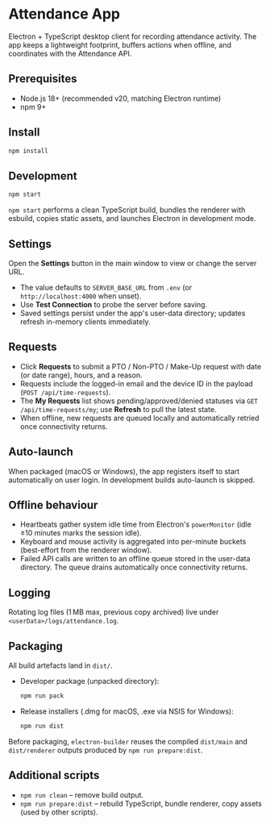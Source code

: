 # Attendance App

Electron + TypeScript desktop client for recording attendance activity. The app keeps a lightweight footprint, buffers actions when offline, and coordinates with the Attendance API.

## Prerequisites

- Node.js 18+ (recommended v20, matching Electron runtime)
- npm 9+

## Install

```bash
npm install
```

## Development

```bash
npm start
```

`npm start` performs a clean TypeScript build, bundles the renderer with esbuild, copies static assets, and launches Electron in development mode.

## Settings

Open the **Settings** button in the main window to view or change the server URL.

- The value defaults to `SERVER_BASE_URL` from `.env` (or `http://localhost:4000` when unset).
- Use **Test Connection** to probe the server before saving.
- Saved settings persist under the app's user-data directory; updates refresh in-memory clients immediately.

## Requests

- Click **Requests** to submit a PTO / Non-PTO / Make-Up request with date (or date range), hours, and a reason.
- Requests include the logged-in email and the device ID in the payload (`POST /api/time-requests`).
- The **My Requests** list shows pending/approved/denied statuses via `GET /api/time-requests/my`; use **Refresh** to pull the latest state.
- When offline, new requests are queued locally and automatically retried once connectivity returns.

## Auto-launch

When packaged (macOS or Windows), the app registers itself to start automatically on user login. In development builds auto-launch is skipped.

## Offline behaviour

- Heartbeats gather system idle time from Electron's `powerMonitor` (idle ≥10 minutes marks the session idle).
- Keyboard and mouse activity is aggregated into per-minute buckets (best-effort from the renderer window).
- Failed API calls are written to an offline queue stored in the user-data directory. The queue drains automatically once connectivity returns.

## Logging

Rotating log files (1 MB max, previous copy archived) live under `<userData>/logs/attendance.log`.

## Packaging

All build artefacts land in `dist/`.

- Developer package (unpacked directory):
  ```bash
  npm run pack
  ```
- Release installers (.dmg for macOS, .exe via NSIS for Windows):
  ```bash
  npm run dist
  ```

Before packaging, `electron-builder` reuses the compiled `dist/main` and `dist/renderer` outputs produced by `npm run prepare:dist`.

## Additional scripts

- `npm run clean` – remove build output.
- `npm run prepare:dist` – rebuild TypeScript, bundle renderer, copy assets (used by other scripts).
